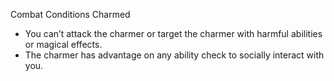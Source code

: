 Combat
Conditions
Charmed
<ul>
  <li>You can’t attack the charmer or target the charmer with harmful abilities or magical effects.</li>
  <li>The charmer has advantage on any ability check to socially interact with you.</li>
</ul>
